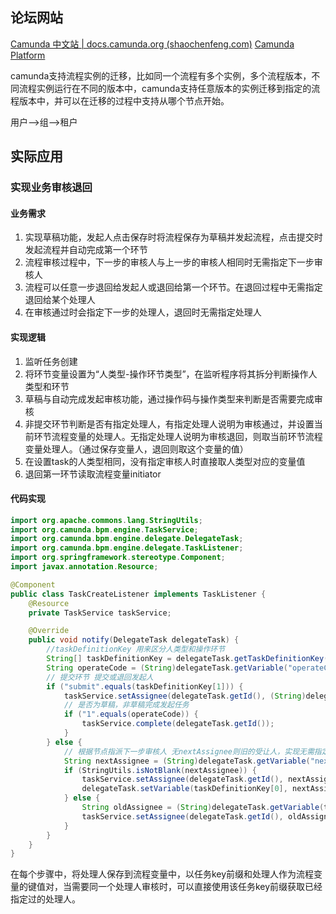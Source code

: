 ## 论坛网站
[Camunda 中文站 | docs.camunda.org (shaochenfeng.com)](http://camunda-cn.shaochenfeng.com/)
[Camunda Platform ](https://forum.camunda.io/)

camunda支持流程实例的迁移，比如同一个流程有多个实例，多个流程版本，不同流程实例运行在不同的版本中，camunda支持任意版本的实例迁移到指定的流程版本中，并可以在迁移的过程中支持从哪个节点开始。

用户-->组-->租户

## 实际应用
### 实现业务审核退回

#### 业务需求
1. 实现草稿功能，发起人点击保存时将流程保存为草稿并发起流程，点击提交时发起流程并自动完成第一个环节
2. 流程审核过程中，下一步的审核人与上一步的审核人相同时无需指定下一步审核人
3. 流程可以任意一步退回给发起人或退回给第一个环节。在退回过程中无需指定退回给某个处理人
4. 在审核通过时会指定下一步的处理人，退回时无需指定处理人

#### 实现逻辑
1. 监听任务创建
2. 将环节变量设置为“人类型-操作环节类型”，在监听程序将其拆分判断操作人类型和环节
3. 草稿与自动完成发起审核功能，通过操作码与操作类型来判断是否需要完成审核
4. 非提交环节判断是否有指定处理人，有指定处理人说明为审核通过，并设置当前环节流程变量的处理人。无指定处理人说明为审核退回，则取当前环节流程变量处理人。（通过保存变量人，退回则取这个变量的值）
5. 在设置task的人类型相同，没有指定审核人时直接取人类型对应的变量值
6. 退回第一环节读取流程变量initiator

#### 代码实现
```java
import org.apache.commons.lang.StringUtils;
import org.camunda.bpm.engine.TaskService;
import org.camunda.bpm.engine.delegate.DelegateTask;
import org.camunda.bpm.engine.delegate.TaskListener;
import org.springframework.stereotype.Component;
import javax.annotation.Resource;

@Component
public class TaskCreateListener implements TaskListener {
    @Resource
    private TaskService taskService;

    @Override
    public void notify(DelegateTask delegateTask) {
	    //taskDefinitionKey 用来区分人类型和操作环节
        String[] taskDefinitionKey = delegateTask.getTaskDefinitionKey().split("-");
        String operateCode = (String)delegateTask.getVariable("operateCode");
        // 提交环节 提交或退回发起人
        if ("submit".equals(taskDefinitionKey[1])) {
            taskService.setAssignee(delegateTask.getId(), (String)delegateTask.getVariable("initiator"));
            // 是否为草稿，非草稿完成发起任务
            if ("1".equals(operateCode)) {
                taskService.complete(delegateTask.getId());
            }
        } else {
            // 根据节点指派下一步审核人 无nextAssignee则旧的受让人，实现无需指定退回或无需当前任务审核完成后指定与上一步相同的审核人
            String nextAssignee = (String)delegateTask.getVariable("nextAssignee");
            if (StringUtils.isNotBlank(nextAssignee)) {
                taskService.setAssignee(delegateTask.getId(), nextAssignee);
                delegateTask.setVariable(taskDefinitionKey[0], nextAssignee);
            } else {
                String oldAssignee = (String)delegateTask.getVariable(taskDefinitionKey[0]);
                taskService.setAssignee(delegateTask.getId(), oldAssignee);
            }
        }
    }
}
```


在每个步骤中，将处理人保存到流程变量中，以任务key前缀和处理人作为流程变量的键值对，当需要同一个处理人审核时，可以直接使用该任务key前缀获取已经指定过的处理人。